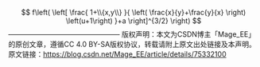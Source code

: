 $$
f\left(
   \left[ 
     \frac{
       1+\\{x,y\\}
     }{
       \left(
          \frac{x}{y}+\frac{y}{x}
       \right)
       \left(u+1\right)
     }+a
   \right]^{3/2}
\right)
$$
————————————————
版权声明：本文为CSDN博主「Mage_EE」的原创文章，遵循CC 4.0 BY-SA版权协议，转载请附上原文出处链接及本声明。
原文链接：https://blog.csdn.net/Mage_EE/article/details/75332100
